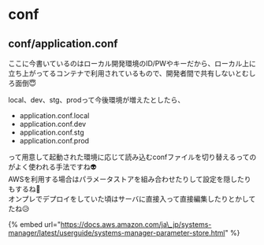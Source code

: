 # conf

## conf/application.conf

ここに今書いているのはローカル開発環境のID/PWやキーだから、ローカル上に立ち上がってるコンテナで利用されているもので、開発者間で共有しないとむしろ面倒😇

local、dev、stg、prodって今後環境が増えたとしたら、

* application.conf.local
* application.conf.dev
* application.conf.stg
* application.conf.prod

って用意して起動された環境に応じて読み込むconfファイルを切り替えるってのがよく使われる手法ですね👽  
AWSを利用する場合はパラメータストアを組み合わせたりして設定を隠したりもするね🙌  
オンプレでデプロイをしていた頃はサーバに直接入って直接編集したりとかしてたね😥

{% embed url="https://docs.aws.amazon.com/ja\_jp/systems-manager/latest/userguide/systems-manager-parameter-store.html" %}



